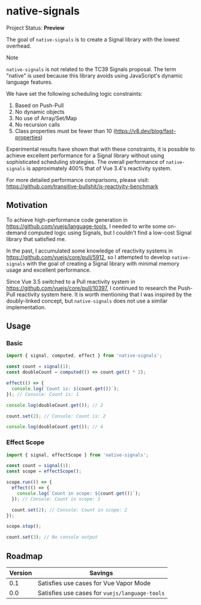 # native-signals

Project Status: **Preview**

The goal of `native-signals` is to create a Signal library with the lowest overhead.

> [!NOTE]  
> `native-signals` is not related to the TC39 Signals proposal. The term "native" is used because this library avoids using JavaScript's dynamic language features.

We have set the following scheduling logic constraints:

1. Based on Push-Pull
2. No dynamic objects
3. No use of Array/Set/Map
4. No recursion calls
5. Class properties must be fewer than 10 (https://v8.dev/blog/fast-properties)

Experimental results have shown that with these constraints, it is possible to achieve excellent performance for a Signal library without using sophisticated scheduling strategies. The overall performance of `native-signals` is approximately 400% that of Vue 3.4's reactivity system.

For more detailed performance comparisons, please visit: https://github.com/transitive-bullshit/js-reactivity-benchmark

## Motivation

To achieve high-performance code generation in https://github.com/vuejs/language-tools, I needed to write some on-demand computed logic using Signals, but I couldn't find a low-cost Signal library that satisfied me.

In the past, I accumulated some knowledge of reactivity systems in https://github.com/vuejs/core/pull/5912, so I attempted to develop `native-signals` with the goal of creating a Signal library with minimal memory usage and excellent performance.

Since Vue 3.5 switched to a Pull reactivity system in https://github.com/vuejs/core/pull/10397, I continued to research the Push-Pull reactivity system here. It is worth mentioning that I was inspired by the doubly-linked concept, but `native-signals` does not use a similar implementation.

## Usage

### Basic

```ts
import { signal, computed, effect } from 'native-signals';

const count = signal(1);
const doubleCount = computed(() => count.get() * 2);

effect(() => {
  console.log(`Count is: ${count.get()}`);
}); // Console: Count is: 1

console.log(doubleCount.get()); // 2

count.set(2); // Console: Count is: 2

console.log(doubleCount.get()); // 4
```

### Effect Scope

```ts
import { signal, effectScope } from 'native-signals';

const count = signal(1);
const scope = effectScope();

scope.run(() => {
  effect(() => {
    console.log(`Count in scope: ${count.get()}`);
  }); // Console: Count in scope: 1

  count.set(2); // Console: Count in scope: 2
});

scope.stop();

count.set(3); // No console output
```

## Roadmap

| Version | Savings                                        |
|---------|------------------------------------------------|
| 0.1    | Satisfies use cases for Vue Vapor Mode         |
| 0.0    | Satisfies use cases for `vuejs/language-tools` |
